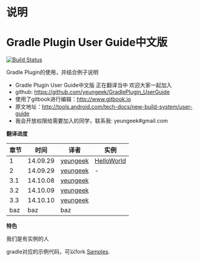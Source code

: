 # 说明
Gradle Plugin User Guide中文版
========================
[![Build Status](https://www.gitbook.io/button/status/book/yeungeek/gradle-plugin-user-guide)](https://www.gitbook.io/book/yeungeek/gradle-plugin-user-guide/activity)

Gradle Plugin的使用，并结合例子说明

* Gradle Plugin User Guide中文版 正在翻译当中 欢迎大家一起加入
* github: https://github.com/yeungeek/GradlePlugin_UserGuide
* 使用了gitbook进行编辑：http://www.gitbook.io
* 原文地址：http://tools.android.com/tech-docs/new-build-system/user-guide
* 我会开放权限给需要加入的同学，联系我: yeungeek#gmail.com

**翻译进度**

章节| 时间 | 译者|实例
----|------|----|----
1 | 14.09.29  | [yeungeek](https://github.com/yeungeek)|[HelloWorld](https://github.com/yeungeek/Android-Gradle-Samples/tree/master/HelloWorld)
2 | 14.09.29  | [yeungeek](https://github.com/yeungeek)|-
3.1 | 14.10.08  | [yeungeek](https://github.com/yeungeek)|
3.2 | 14.10.09  | [yeungeek](https://github.com/yeungeek)|
3.3 | 14.10.10  | [yeungeek](https://github.com/yeungeek)|
baz | baz  | baz|

**特色**

我们是有实例的人

gradle对应的示例代码，可以fork [Samples](https://github.com/yeungeek/Android-Gradle-Samples).
